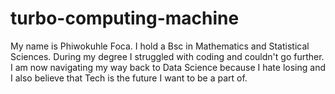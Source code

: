 # turbo-computing-machine
My name is Phiwokuhle Foca. I hold a Bsc in Mathematics and Statistical Sciences. During my degree I struggled with coding and couldn't go further. I am now navigating my way back to Data Science because I hate losing and I also believe that Tech is the future I want to be a part of.
